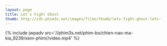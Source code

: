 ```yaml
---
layout: page
title: Let's Fight Ghost
thumb: http://cdn.phim3s.net/images/films/thumb/lets-fight-ghost-lets-fight-ghost-2016.jpg
---
```

{% include jwpadv src='//phim3s.net/phim-bo/chien-nao-ma-kia_9239/xem-phim//video.mp4' %}